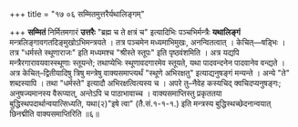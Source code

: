 +++
title = "१७ ०६ सम्मितमुत्तरैर्यथालिङ्गम्"

+++
**सम्मितं** निर्मितमगारं **उत्तरैः** "ब्रह्म च ते क्षत्रं च" इत्यादिभिः पञ्चभिर्मन्त्रैः **यथालिङ्गं** मन्त्रलिङ्गावगतदिङ्मुखोऽभिमन्त्रयते । तत्र पञ्चमेन मध्यमाभिमुखः, अनन्वितत्वात् ।
केचित्—षड्भिः ।
तत्र "धर्मस्ते स्थूणाराजः" इति मध्यमश्च "श्रीस्ते स्तूपः" इति पृष्ठवंशमिति ।
अत्र यद्यपि मन्त्रैरगारावयवास्स्थूणाः स्तूयन्ते; तथाप्येभिः स्थूणावदगारमेव स्तूयते, यथा पादवन्दनेन पादवानेव वन्द्यते ।
अत्र केचित्–द्वितीयादिषु त्रिषु मन्त्रेषु वाक्यसमाप्त्यर्थं "स्थूणे अभिरक्षतु" इत्याद्यनुषङ्गं मन्यन्ते ।
अन्ये "ते" शब्दस्यापि ।
तथा "धर्मस्ते" इत्यादौ अभिरक्षत्वित्यस्य च ।
अपरे तु–नैवेह कस्यचिद् क्वचिदप्यनुषङ्गः; अनुषज्यमानस्य वैरूप्यात्, अन्तेऽपि च पाठाभावाच्च ।
वाक्यसमाप्तिस्तु प्रकृततया बुद्धिस्थपदार्थान्वयात्सिध्यति, यथा(२)"इषे त्वा" (तै.सं.१-१-१.) इति मन्त्रस्य बुद्धिस्थच्छेदनान्वयात् छिनद्मीति वाक्यसमाप्तिरिति ॥६॥
